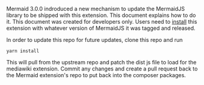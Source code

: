 Mermaid 3.0.0 indroduced a new mechanism to update the MermaidJS library to be shipped with this
extension. This document explains how to do it. This document was created for developers only.
Users need to [install] this extension with whatever version of MermaidJS it was tagged and released.

In order to update this repo for future updates, clone this repo and run 

    yarn install

This will pull from the upstream repo and patch the dist js file to load for the mediawiki extension.
Commit any changes and create a pull request back to the Mermaid extension's repo to put back into the
composer packages.

[install]: https://github.com/SemanticMediaWiki/Mermaid/blob/master/README.md
